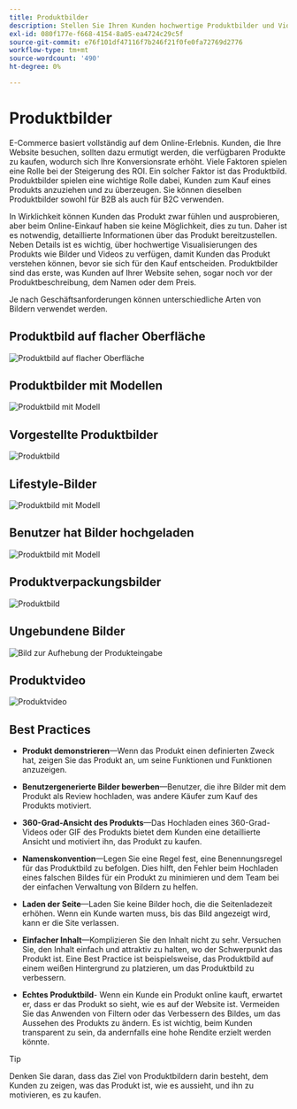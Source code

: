 ```yaml
---
title: Produktbilder
description: Stellen Sie Ihren Kunden hochwertige Produktbilder und Videos zur Verfügung, um die Konversationsraten zu erhöhen.
exl-id: 080f177e-f668-4154-8a05-ea4724c29c5f
source-git-commit: e76f101df47116f7b246f21f0fe0fa72769d2776
workflow-type: tm+mt
source-wordcount: '490'
ht-degree: 0%

---
```


# Produktbilder

E-Commerce basiert vollständig auf dem Online-Erlebnis. Kunden, die Ihre Website besuchen, sollten dazu ermutigt werden, die verfügbaren Produkte zu kaufen, wodurch sich Ihre Konversionsrate erhöht. Viele Faktoren spielen eine Rolle bei der Steigerung des ROI. Ein solcher Faktor ist das Produktbild. Produktbilder spielen eine wichtige Rolle dabei, Kunden zum Kauf eines Produkts anzuziehen und zu überzeugen. Sie können dieselben Produktbilder sowohl für B2B als auch für B2C verwenden.

In Wirklichkeit können Kunden das Produkt zwar fühlen und ausprobieren, aber beim Online-Einkauf haben sie keine Möglichkeit, dies zu tun. Daher ist es notwendig, detaillierte Informationen über das Produkt bereitzustellen. Neben Details ist es wichtig, über hochwertige Visualisierungen des Produkts wie Bilder und Videos zu verfügen, damit Kunden das Produkt verstehen können, bevor sie sich für den Kauf entscheiden. Produktbilder sind das erste, was Kunden auf Ihrer Website sehen, sogar noch vor der Produktbeschreibung, dem Namen oder dem Preis.

Je nach Geschäftsanforderungen können unterschiedliche Arten von Bildern verwendet werden.

## Produktbild auf flacher Oberfläche

![Produktbild auf flacher Oberfläche](../../assets/playbooks/product-image-flat.png)

## Produktbilder mit Modellen

![Produktbild mit Modell](../../assets/playbooks/product-image-model.png)

## Vorgestellte Produktbilder

![Produktbild](../../assets/playbooks/product-image-feature.png)

## Lifestyle-Bilder

![Produktbild mit Modell](../../assets/playbooks/product-image-lifestyle.png)

## Benutzer hat Bilder hochgeladen

![Produktbild mit Modell](../../assets/playbooks/product-image-user-upload.png)

## Produktverpackungsbilder

![Produktbild](../../assets/playbooks/product-image-packaging.png)

## Ungebundene Bilder

![Bild zur Aufhebung der Produkteingabe](../../assets/playbooks/product-image-unboxing.png)

## Produktvideo

![Produktvideo](../../assets/playbooks/product-video.png)

## Best Practices

- **Produkt demonstrieren**—Wenn das Produkt einen definierten Zweck hat, zeigen Sie das Produkt an, um seine Funktionen und Funktionen anzuzeigen.

- **Benutzergenerierte Bilder bewerben**—Benutzer, die ihre Bilder mit dem Produkt als Review hochladen, was andere Käufer zum Kauf des Produkts motiviert.

- **360-Grad-Ansicht des Produkts**—Das Hochladen eines 360-Grad-Videos oder GIF des Produkts bietet dem Kunden eine detaillierte Ansicht und motiviert ihn, das Produkt zu kaufen.

- **Namenskonvention**—Legen Sie eine Regel fest, eine Benennungsregel für das Produktbild zu befolgen. Dies hilft, den Fehler beim Hochladen eines falschen Bildes für ein Produkt zu minimieren und dem Team bei der einfachen Verwaltung von Bildern zu helfen.

- **Laden der Seite**—Laden Sie keine Bilder hoch, die die Seitenladezeit erhöhen. Wenn ein Kunde warten muss, bis das Bild angezeigt wird, kann er die Site verlassen.

- **Einfacher Inhalt**—Komplizieren Sie den Inhalt nicht zu sehr. Versuchen Sie, den Inhalt einfach und attraktiv zu halten, wo der Schwerpunkt das Produkt ist. Eine Best Practice ist beispielsweise, das Produktbild auf einem weißen Hintergrund zu platzieren, um das Produktbild zu verbessern.

- **Echtes Produktbild**- Wenn ein Kunde ein Produkt online kauft, erwartet er, dass er das Produkt so sieht, wie es auf der Website ist. Vermeiden Sie das Anwenden von Filtern oder das Verbessern des Bildes, um das Aussehen des Produkts zu ändern. Es ist wichtig, beim Kunden transparent zu sein, da andernfalls eine hohe Rendite erzielt werden könnte.

>[!TIP]
>
>Denken Sie daran, dass das Ziel von Produktbildern darin besteht, dem Kunden zu zeigen, was das Produkt ist, wie es aussieht, und ihn zu motivieren, es zu kaufen.
